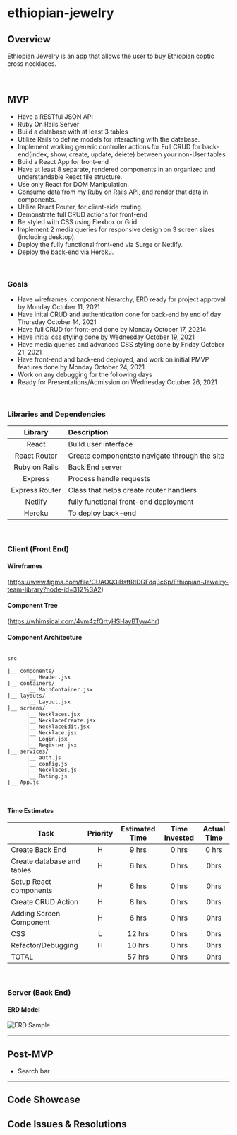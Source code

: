 # ethiopian-jewelry


## Overview

Ethiopian Jewelry is an app that allows the user to buy Ethiopian coptic cross necklaces.


<br>

## MVP

- Have a RESTful JSON API
- Ruby On Rails Server
- Build a database with at least 3 tables
- Utilize Rails to define models for interacting with the database.
- Implement working generic controller actions for Full CRUD for back-end(index, show, create, update, delete) between your non-User tables
- Build a React App for front-end
- Have at least 8 separate, rendered components in an organized and understandable React file structure.
- Use only React for DOM Manipulation.
- Consume data from my Ruby on Rails API, and render that data in components.
- Utilize React Router, for client-side routing.
- Demonstrate full CRUD actions for front-end
- Be styled with CSS using Flexbox or Grid.
- Implement 2 media queries for responsive design on 3 screen sizes (including desktop).
- Deploy the fully functional front-end via Surge or Netlify.
- Deploy the back-end via Heroku.

<br>

### Goals

- Have wireframes, component hierarchy, ERD ready for project approval by Monday October 11, 2021
- Have inital CRUD and authentication done for back-end by end of day Thursday October 14, 2021
- Have full CRUD for front-end done by Monday October 17, 20214
- Have initial css styling done by Wednesday October 19, 2021
- Have media queries and advanced CSS styling done by Friday October 21, 2021
- Have front-end and back-end deployed, and work on initial PMVP features done by Monday October 24, 2021
- Work on any debugging for the following days
- Ready for Presentations/Admission on Wednesday October 26, 2021
<br>

### Libraries and Dependencies



|     Library      | Description                                |
| :--------------: | :----------------------------------------- |
|      React       | Build user interface|
|   React Router   | Create componentsto navigate through the site|
| Ruby on Rails    |Back End server |
|     Express      | Process handle requests|
|  Express Router  |Class that helps create router handlers|
|    Netlify	     |fully functional front-end deployment|
|    Heroku        | To deploy back-end |
<br>

### Client (Front End)

#### Wireframes


(https://www.figma.com/file/CUAOQ3IBsftRIDGFdq3c6p/Ethiopian-Jewelry-team-library?node-id=312%3A2)




#### Component Tree


(https://whimsical.com/4vm4zfQrtyHSHayBTyw4hr)

#### Component Architecture


``` 

src

|__ components/
      |__ Header.jsx
|__ containers/
      |__ MainContainer.jsx
|__ layouts/
      |__ Layout.jsx
|__ screens/
      |__ Necklaces.jsx
      |__ NecklaceCreate.jsx
      |__ NecklaceEdit.jsx
      |__ Necklace.jsx
      |__ Login.jsx
      |__ Register.jsx
|__ services/
      |__ auth.js
      |__ config.js
      |__ Necklaces.js
      |__ Rating.js
|__ App.js

      

```

#### Time Estimates


| Task                | Priority | Estimated Time | Time Invested | Actual Time |
| ------------------- | :------: | :------------: | :-----------: | :---------: |
| Create Back End  |    H     |     9 hrs      |     0 hrs     |    0 hrs    |
| Create database and tables |    H     |     6 hrs      |     0 hrs     |     0hrs    |
| Setup React components |    H     |     6 hrs      |     0 hrs     |     0hrs     |
| Create CRUD Action|    H     |     8 hrs      |     0 hrs     |     0hrs     |
| Adding Screen Component|    H     |     6 hrs      |     0 hrs     |   0hrs   |
| CSS |    L    |     12 hrs      |     0 hrs     |    0hrs     |
| Refactor/Debugging |    H     |     10 hrs      |     0 hrs     |    0hrs    |
| TOTAL               |          |      57 hrs      |    0 hrs     |     0hrs     |



<br>

### Server (Back End)

#### ERD Model



![ERD Sample](https://i.imgur.com/f7Uz3r8.png)
<br>

***

## Post-MVP

- Search bar


***

## Code Showcase



## Code Issues & Resolutions


